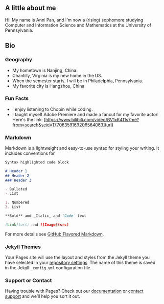 ## A little about me

Hi! My name is Anni Pan, and I'm now a (rising) sophomore studying Computer and Information Science and Mathematics at the University of Pennsylvania.

## Bio

### Geography
* My hometown is Nanjing, China.
* Chantilly, Virginia is my new home in the US.
* When the semester starts, I will be in Philadelphia, Pennsylvania.
* My favorite city is Hangzhou, China.

### Fun Facts
* I enjoy listening to Chopin while coding.
* I taught myself Adobe Premiere and made a fancut for my favorite actor! Here's the link: [https://www.bilibili.com/video/BV1xK411s7me?from=search&seid=17706359169206564063](url)

### Markdown

Markdown is a lightweight and easy-to-use syntax for styling your writing. It includes conventions for

```markdown
Syntax highlighted code block

# Header 1
## Header 2
### Header 3

- Bulleted
- List

1. Numbered
2. List

**Bold** and _Italic_ and `Code` text

[Link](url) and ![Image](src)
```

For more details see [GitHub Flavored Markdown](https://guides.github.com/features/mastering-markdown/).

### Jekyll Themes

Your Pages site will use the layout and styles from the Jekyll theme you have selected in your [repository settings](https://github.com/annypan/annipan.github.io/settings). The name of this theme is saved in the Jekyll `_config.yml` configuration file.

### Support or Contact

Having trouble with Pages? Check out our [documentation](https://help.github.com/categories/github-pages-basics/) or [contact support](https://github.com/contact) and we’ll help you sort it out.
